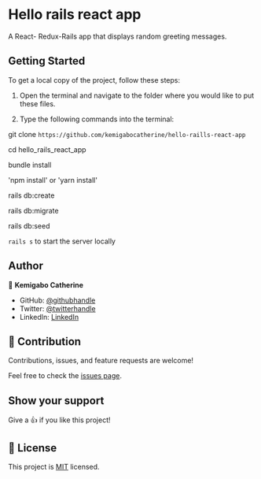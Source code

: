 # Hello rails react app

A React- Redux-Rails app that displays random greeting messages.

## Getting Started

To get a local copy of the project, follow these steps:

1. Open the terminal and navigate to the folder where you would like to put these files.

2. Type the following commands into the terminal:

 git clone `https://github.com/kemigabocatherine/hello-raills-react-app`

  cd hello_rails_react_app

bundle install

'npm install' or 'yarn install'

rails db:create

rails db:migrate

rails db:seed

`rails s` to start the server locally

## Author

👤 **Kemigabo Catherine**

- GitHub: [@githubhandle](https://github.com/kemigabocatherine)
- Twitter: [@twitterhandle](https://twitter.com/home?lang=en)
- LinkedIn: [LinkedIn](https://www.linkedin.com/in/kemigabocatherine/)

## 🤝 Contribution

Contributions, issues, and feature requests are welcome!

Feel free to check the [issues page](https://github.com/kemigabocatherine/hello-raills-react-app/issues).

## Show your support

Give a :+1: if you like this project!

## 📝 License

This project is [MIT](./LICENSE) licensed.
